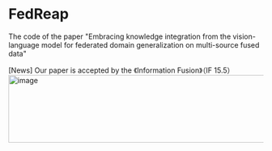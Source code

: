 # FedReap
The code of the paper "Embracing knowledge integration from the vision-language model for federated domain generalization on multi-source fused data"

[News] Our paper is accepted by the 《Information Fusion》（IF 15.5）
<img width="1673" height="134" alt="image" src="https://github.com/user-attachments/assets/52e2fd84-5222-4c9f-b521-37d271e58914" />

